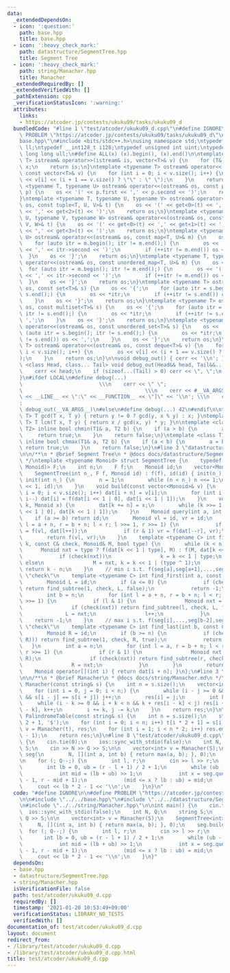 ```yaml
---
data:
  _extendedDependsOn:
  - icon: ':question:'
    path: base.hpp
    title: base.hpp
  - icon: ':heavy_check_mark:'
    path: datastructure/SegmentTree.hpp
    title: Segment Tree
  - icon: ':heavy_check_mark:'
    path: string/Manacher.hpp
    title: Manacher
  _extendedRequiredBy: []
  _extendedVerifiedWith: []
  _pathExtension: cpp
  _verificationStatusIcon: ':warning:'
  attributes:
    links:
    - https://atcoder.jp/contests/ukuku09/tasks/ukuku09_d
  bundledCode: "#line 1 \"test/atcoder/ukuku09_d.cpp\"\n#define IGNORE\n\n#define\
    \ PROBLEM \"https://atcoder.jp/contests/ukuku09/tasks/ukuku09_d\"\n\n#line 2 \"\
    base.hpp\"\n#include <bits/stdc++.h>\nusing namespace std;\ntypedef long long\
    \ ll;\ntypedef __int128_t i128;\ntypedef unsigned int uint;\ntypedef unsigned\
    \ long long ull;\n#define ALL(x) (x).begin(), (x).end()\n\ntemplate <typename\
    \ T> istream& operator>>(istream& is, vector<T>& v) {\n    for (T& x : v) is >>\
    \ x;\n    return is;\n}\ntemplate <typename T> ostream& operator<<(ostream& os,\
    \ const vector<T>& v) {\n    for (int i = 0; i < v.size(); i++) {\n        os\
    \ << v[i] << (i + 1 == v.size() ? \"\" : \" \");\n    }\n    return os;\n}\ntemplate\
    \ <typename T, typename U> ostream& operator<<(ostream& os, const pair<T, U>&\
    \ p) {\n    os << '(' << p.first << ',' << p.second << ')';\n    return os;\n\
    }\ntemplate <typename T, typename U, typename V> ostream& operator<<(ostream&\
    \ os, const tuple<T, U, V>& t) {\n    os << '(' << get<0>(t) << ',' << get<1>(t)\
    \ << ',' << get<2>(t) << ')';\n    return os;\n}\ntemplate <typename T, typename\
    \ U, typename V, typename W> ostream& operator<<(ostream& os, const tuple<T, U,\
    \ V, W>& t) {\n    os << '(' << get<0>(t) << ',' << get<1>(t) << ',' << get<2>(t)\
    \ << ',' << get<3>(t) << ')';\n    return os;\n}\ntemplate <typename T, typename\
    \ U> ostream& operator<<(ostream& os, const map<T, U>& m) {\n    os << '{';\n\
    \    for (auto itr = m.begin(); itr != m.end();) {\n        os << '(' << itr->first\
    \ << ',' << itr->second << ')';\n        if (++itr != m.end()) os << ',';\n  \
    \  }\n    os << '}';\n    return os;\n}\ntemplate <typename T, typename U> ostream&\
    \ operator<<(ostream& os, const unordered_map<T, U>& m) {\n    os << '{';\n  \
    \  for (auto itr = m.begin(); itr != m.end();) {\n        os << '(' << itr->first\
    \ << ',' << itr->second << ')';\n        if (++itr != m.end()) os << ',';\n  \
    \  }\n    os << '}';\n    return os;\n}\ntemplate <typename T> ostream& operator<<(ostream&\
    \ os, const set<T>& s) {\n    os << '{';\n    for (auto itr = s.begin(); itr !=\
    \ s.end();) {\n        os << *itr;\n        if (++itr != s.end()) os << ',';\n\
    \    }\n    os << '}';\n    return os;\n}\ntemplate <typename T> ostream& operator<<(ostream&\
    \ os, const multiset<T>& s) {\n    os << '{';\n    for (auto itr = s.begin();\
    \ itr != s.end();) {\n        os << *itr;\n        if (++itr != s.end()) os <<\
    \ ',';\n    }\n    os << '}';\n    return os;\n}\ntemplate <typename T> ostream&\
    \ operator<<(ostream& os, const unordered_set<T>& s) {\n    os << '{';\n    for\
    \ (auto itr = s.begin(); itr != s.end();) {\n        os << *itr;\n        if (++itr\
    \ != s.end()) os << ',';\n    }\n    os << '}';\n    return os;\n}\ntemplate <typename\
    \ T> ostream& operator<<(ostream& os, const deque<T>& v) {\n    for (int i = 0;\
    \ i < v.size(); i++) {\n        os << v[i] << (i + 1 == v.size() ? \"\" : \" \"\
    );\n    }\n    return os;\n}\n\nvoid debug_out() { cerr << '\\n'; }\ntemplate\
    \ <class Head, class... Tail> void debug_out(Head&& head, Tail&&... tail) {\n\
    \    cerr << head;\n    if (sizeof...(Tail) > 0) cerr << \", \";\n    debug_out(move(tail)...);\n\
    }\n#ifdef LOCAL\n#define debug(...)                                          \
    \                         \\\n    cerr << \" \";                             \
    \                                        \\\n    cerr << #__VA_ARGS__ << \" :[\"\
    \ << __LINE__ << \":\" << __FUNCTION__ << \"]\" << '\\n'; \\\n    cerr << \" \"\
    ;                                                                     \\\n   \
    \ debug_out(__VA_ARGS__)\n#else\n#define debug(...) 42\n#endif\n\ntemplate <typename\
    \ T> T gcd(T x, T y) { return y != 0 ? gcd(y, x % y) : x; }\ntemplate <typename\
    \ T> T lcm(T x, T y) { return x / gcd(x, y) * y; }\n\ntemplate <class T1, class\
    \ T2> inline bool chmin(T1& a, T2 b) {\n    if (a > b) {\n        a = b;\n   \
    \     return true;\n    }\n    return false;\n}\ntemplate <class T1, class T2>\
    \ inline bool chmax(T1& a, T2 b) {\n    if (a < b) {\n        a = b;\n       \
    \ return true;\n    }\n    return false;\n}\n#line 3 \"datastructure/SegmentTree.hpp\"\
    \n\n/**\n * @brief Segment Tree\n * @docs docs/datastructure/SegmentTree.md\n\
    \ */\ntemplate <typename Monoid> struct SegmentTree {\n    typedef function<Monoid(Monoid,\
    \ Monoid)> F;\n    int n;\n    F f;\n    Monoid id;\n    vector<Monoid> dat;\n\
    \    SegmentTree(int n_, F f, Monoid id) : f(f), id(id) { init(n_); }\n    void\
    \ init(int n_) {\n        n = 1;\n        while (n < n_) n <<= 1;\n        dat.assign(n\
    \ << 1, id);\n    }\n    void build(const vector<Monoid>& v) {\n        for (int\
    \ i = 0; i < v.size(); i++) dat[i + n] = v[i];\n        for (int i = n - 1; i;\
    \ i--) dat[i] = f(dat[i << 1 | 0], dat[i << 1 | 1]);\n    }\n    void update(int\
    \ k, Monoid x) {\n        dat[k += n] = x;\n        while (k >>= 1) dat[k] = f(dat[k\
    \ << 1 | 0], dat[k << 1 | 1]);\n    }\n    Monoid query(int a, int b) {\n    \
    \    if (a >= b) return id;\n        Monoid vl = id, vr = id;\n        for (int\
    \ l = a + n, r = b + n; l < r; l >>= 1, r >>= 1) {\n            if (l & 1) vl\
    \ = f(vl, dat[l++]);\n            if (r & 1) vr = f(dat[--r], vr);\n        }\n\
    \        return f(vl, vr);\n    }\n    template <typename C> int find_subtree(int\
    \ k, const C& check, Monoid& M, bool type) {\n        while (k < n) {\n      \
    \      Monoid nxt = type ? f(dat[k << 1 | type], M) : f(M, dat[k << 1 | type]);\n\
    \            if (check(nxt))\n                k = k << 1 | type;\n           \
    \ else\n                M = nxt, k = k << 1 | (type ^ 1);\n        }\n       \
    \ return k - n;\n    }\n    // min i s.t. f(seg[a],seg[a+1],...,seg[i]) satisfy\
    \ \"check\"\n    template <typename C> int find_first(int a, const C& check) {\n\
    \        Monoid L = id;\n        if (a <= 0) {\n            if (check(f(L, dat[1])))\
    \ return find_subtree(1, check, L, false);\n            return -1;\n        }\n\
    \        int b = n;\n        for (int l = a + n, r = b + n; l < r; l >>= 1, r\
    \ >>= 1) {\n            if (l & 1) {\n                Monoid nxt = f(L, dat[l]);\n\
    \                if (check(nxt)) return find_subtree(l, check, L, false);\n  \
    \              L = nxt;\n                l++;\n            }\n        }\n    \
    \    return -1;\n    }\n    // max i s.t. f(seg[i],...,seg[b-2],seg[b-1]) satisfy\
    \ \"check\"\n    template <typename C> int find_last(int b, const C& check) {\n\
    \        Monoid R = id;\n        if (b >= n) {\n            if (check(f(dat[1],\
    \ R))) return find_subtree(1, check, R, true);\n            return -1;\n     \
    \   }\n        int a = n;\n        for (int l = a, r = b + n; l < r; l >>= 1,\
    \ r >>= 1) {\n            if (r & 1) {\n                Monoid nxt = f(dat[--r],\
    \ R);\n                if (check(nxt)) return find_subtree(r, check, R, true);\n\
    \                R = nxt;\n            }\n        }\n        return -1;\n    }\n\
    \    Monoid operator[](int i) { return dat[i + n]; }\n};\n#line 3 \"string/Manacher.hpp\"\
    \n\n/**\n * @brief Manacher\n * @docs docs/string/Manacher.md\n */\nvector<int>\
    \ Manacher(const string& s) {\n    int n = s.size();\n    vector<int> res(n);\n\
    \    for (int i = 0, j = 0; i < n;) {\n        while (i - j >= 0 && i + j < n\
    \ && s[i - j] == s[i + j]) j++;\n        res[i] = j;\n        int k = 1;\n   \
    \     while (i - k >= 0 && i + k < n && k + res[i - k] < j) res[i + k] = res[i\
    \ - k], k++;\n        i += k, j -= k;\n    }\n    return res;\n}\n\nvector<int>\
    \ PalindromeTable(const string& s) {\n    int n = s.size();\n    string t(n *\
    \ 2 + 1, '$');\n    for (int i = 0; i < n; i++) t[i * 2 + 1] = s[i];\n    vector<int>\
    \ v = Manacher(t), res;\n    for (int i = 1; i < n * 2; i++) res.emplace_back(v[i]\
    \ - 1);\n    return res;\n}\n#line 8 \"test/atcoder/ukuku09_d.cpp\"\n\nint main()\
    \ {\n    cin.tie(0);\n    ios::sync_with_stdio(false);\n    int N, Q;\n    string\
    \ S;\n    cin >> N >> Q >> S;\n\n    vector<int> v = Manacher(S);\n    SegmentTree<int>\
    \ seg(\n        N, [](int a, int b) { return max(a, b); }, 0);\n    seg.build(v);\n\
    \n    for (; Q--;) {\n        int l, r;\n        cin >> l >> r;\n        --l;\n\
    \        int lb = 0, ub = (r - l + 1) / 2 + 1;\n        while (ub - lb > 1) {\n\
    \            int mid = (lb + ub) >> 1;\n            int x = seg.query(l + mid\
    \ - 1, r - mid + 1);\n            (mid <= x ? lb : ub) = mid;\n        }\n   \
    \     cout << lb * 2 - 1 << '\\n';\n    }\n}\n"
  code: "#define IGNORE\n\n#define PROBLEM \"https://atcoder.jp/contests/ukuku09/tasks/ukuku09_d\"\
    \n\n#include \"../../base.hpp\"\n#include \"../../datastructure/SegmentTree.hpp\"\
    \n#include \"../../string/Manacher.hpp\"\n\nint main() {\n    cin.tie(0);\n  \
    \  ios::sync_with_stdio(false);\n    int N, Q;\n    string S;\n    cin >> N >>\
    \ Q >> S;\n\n    vector<int> v = Manacher(S);\n    SegmentTree<int> seg(\n   \
    \     N, [](int a, int b) { return max(a, b); }, 0);\n    seg.build(v);\n\n  \
    \  for (; Q--;) {\n        int l, r;\n        cin >> l >> r;\n        --l;\n \
    \       int lb = 0, ub = (r - l + 1) / 2 + 1;\n        while (ub - lb > 1) {\n\
    \            int mid = (lb + ub) >> 1;\n            int x = seg.query(l + mid\
    \ - 1, r - mid + 1);\n            (mid <= x ? lb : ub) = mid;\n        }\n   \
    \     cout << lb * 2 - 1 << '\\n';\n    }\n}"
  dependsOn:
  - base.hpp
  - datastructure/SegmentTree.hpp
  - string/Manacher.hpp
  isVerificationFile: false
  path: test/atcoder/ukuku09_d.cpp
  requiredBy: []
  timestamp: '2021-01-20 10:53:49+09:00'
  verificationStatus: LIBRARY_NO_TESTS
  verifiedWith: []
documentation_of: test/atcoder/ukuku09_d.cpp
layout: document
redirect_from:
- /library/test/atcoder/ukuku09_d.cpp
- /library/test/atcoder/ukuku09_d.cpp.html
title: test/atcoder/ukuku09_d.cpp
---
```

